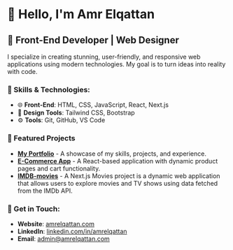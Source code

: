 # 👋 Hello, I'm Amr Elqattan

## 🌟 Front-End Developer | Web Designer
I specialize in creating stunning, user-friendly, and responsive web applications using modern technologies. My goal is to turn ideas into reality with code.

### 🚀 Skills & Technologies:
- 🌐 **Front-End**: HTML, CSS, JavaScript, React, Next.js
- 🎨 **Design Tools**: Tailwind CSS, Bootstrap
- ⚙️ **Tools**: Git, GitHub, VS Code

### 🔂 Featured Projects
- **[My Portfolio](https://www.amrelqattan.com)** - A showcase of my skills, projects, and experience.
- **[E-Commerce App](https://www.amrelqattan.com/ecommerce)** - A React-based application with dynamic product pages and cart functionality.
- **[IMDB-movies](https://imdb-smoky-sigma.vercel.app)** - A Next.js Movies project is a dynamic web application that allows users to explore movies and TV shows using data fetched from the IMDb API.

### 💼 Get in Touch:
- **Website**: [amrelqattan.com](https://www.amrelqattan.com)
- **LinkedIn**: [linkedin.com/in/amrelqattan](https://www.linkedin.com/in/amrelqattan)
- **Email**: [admin@amrelqattan.com](mailto:admin@amrelqattan.com)
